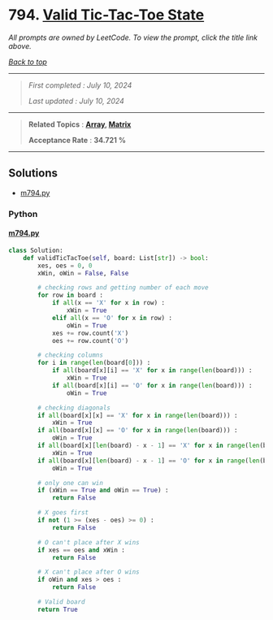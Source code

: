 # 794. [Valid Tic-Tac-Toe State](<https://leetcode.com/problems/valid-tic-tac-toe-state>)

*All prompts are owned by LeetCode. To view the prompt, click the title link above.*

*[Back to top](<../README.md>)*

------

> *First completed : July 10, 2024*
>
> *Last updated : July 10, 2024*

------

> **Related Topics** : **[Array](<by_topic/Array.md>), [Matrix](<by_topic/Matrix.md>)**
>
> **Acceptance Rate** : **34.721 %**

------

## Solutions

- [m794.py](<../my-submissions/m794.py>)
### Python
#### [m794.py](<../my-submissions/m794.py>)
```Python
class Solution:
    def validTicTacToe(self, board: List[str]) -> bool:
        xes, oes = 0, 0
        xWin, oWin = False, False

        # checking rows and getting number of each move
        for row in board :
            if all(x == 'X' for x in row) :
                xWin = True
            elif all(x == 'O' for x in row) :
                oWin = True
            xes += row.count('X')
            oes += row.count('O')

        # checking columns
        for i in range(len(board[0])) :
            if all(board[x][i] == 'X' for x in range(len(board))) :
                xWin = True
            if all(board[x][i] == 'O' for x in range(len(board))) :
                oWin = True

        # checking diagonals
        if all(board[x][x] == 'X' for x in range(len(board))) :
            xWin = True
        if all(board[x][x] == 'O' for x in range(len(board))) :
            oWin = True
        if all(board[x][len(board) - x - 1] == 'X' for x in range(len(board))) :
            xWin = True
        if all(board[x][len(board) - x - 1] == 'O' for x in range(len(board))) :
            oWin = True

        # only one can win
        if (xWin == True and oWin == True) :
            return False

        # X goes first
        if not (1 >= (xes - oes) >= 0) :
            return False

        # O can't place after X wins
        if xes == oes and xWin :
            return False

        # X can't place after O wins
        if oWin and xes > oes :
            return False

        # Valid board
        return True
```

